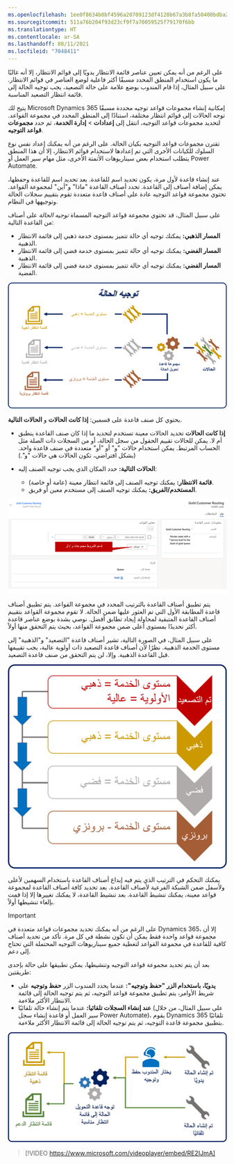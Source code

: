 ```yaml
---
ms.openlocfilehash: 1ee0f8634b0bf4596a20709123df4128b67a3b8fa50400bdba298c3e3e04e758
ms.sourcegitcommit: 511a76b204f93d23cf9f7a70059525f79170f6bb
ms.translationtype: HT
ms.contentlocale: ar-SA
ms.lasthandoff: 08/11/2021
ms.locfileid: "7048411"
---
```

على الرغم من أنه يمكن تعيين عناصر قائمة الانتظار يدويًا إلى قوائم الانتظار، إلا أنه غالبًا ما يكون استخدام المنطق المحدد مسبقًا أكثر فاعلية لوضع العناصر في قوائم الانتظار. على سبيل المثال، إذا قام المندوب بوضع علامة على حالة التصعيد، يجب توجيه الحالة إلى قائمة انتظار التصعيد المناسبة.

يتيح لك Microsoft Dynamics 365 إمكانية إنشاء مجموعات قواعد توجيه محددة مسبقًا توجه الحالات إلى قوائم انتظار مختلفة، استنادًا إلى المنطق المحدد في مجموعة القواعد. لتحديد مجموعات قواعد التوجيه، انتقل إلى **إعدادات** \> **إدارة الخدمة**، ثم حدد **مجموعات قواعد التوجيه**.

تقترن مجموعات قواعد التوجيه بكيان الحالة. على الرغم من أنه يمكنك إعداد نفس نوع السلوك للكيانات الأخرى التي تم إعدادها لاستخدام قوائم الانتظار، إلا أن هذا المنطق يتطلب استخدام بعض سيناريوهات الأتمتة الأخرى، مثل مهام سير العمل أو Power Automate.

عند إنشاء قاعدة لأول مرة، يكون تحديد اسم للقاعدة. بعد تحديد اسم للقاعدة وحفظها، يمكن إضافة أصناف إلى القاعدة. تحدد أصناف القاعدة "ماذا" و"أين" لمجموعة القواعد. تحتوي مجموعة قواعد التوجيه عادة على أصناف قاعدة متعددة تقوم بتقييم سجلات الحالة وتوجيهها في النظام.

على سبيل المثال، قد تحتوي مجموعة قواعد التوجيه المسماة *توجيه الحالة* على أصناف من القاعدة التالية:
- **المسار الذهبي:** يمكنك توجيه أي حالة تتميز بمستوى خدمة ذهبي إلى قائمة الانتظار الذهبية.
- **المسار الفضي:** يمكنك توجيه أي حالة تتميز بمستوى خدمة فضي إلى قائمة الانتظار الذهبية.
- **المسار الفضي:** يمكنك توجيه أي حالة تتميز بمستوى خدمة فضي إلى قائمة الانتظار الفضية.

![مثال على رسم تخطيطي لتوجيه الحالة باستخدام مجموعات القواعد ومستويات الخدمة.](../media/qu-unit6-1.png)

يحتوي كل صنف قاعدة على قسمين: **إذا كانت الحالات** و **الحالات التالية**.

- **إذا كانت الحالات** تحديد الحالات معينة تستخدم لتحديد ما إذا كان صنف القاعدة ينطبق أم لا.
    يمكن للحالات تقييم الحقول من سجل الحالة، أو من السجلات ذات الصلة مثل الحساب المرتبط.
    يمكن استخدام حالات "و" أو "أو" متعددة في صنف قاعدة واحد. (بشكل افتراضي، تكون الحالات هي حالات "و".)

- **الحالات التالية:** حدد المكان الذي يجب توجيه الصنف إليه:
    - **قائمة الانتظار:** يمكنك توجيه الصنف إلى قائمة انتظار معينة (عامة أو خاصة).
    - **المستخدم/الفريق:** يمكنك توجيه الصنف إلى مستخدم معين أو فريق.

![لقطة شاشة لصفحة أصناف القاعدة مع تمييز "معايير القاعدة".](../media/qu-unit6-2.png)

يتم تطبيق أصناف القاعدة بالترتيب المحدد في مجموعة القواعد. يتم تطبيق أصناف قاعدة المطابقة الأول التي تم العثور عليها ضمن الحالة. لا تقوم مجموعة القواعد بتقييم أصناف القاعدة المتبقية لمحاولة إيجاد تطابق أفضل. نوصي بشدة بوضع عناصر قاعدة أكثر تحديدًا بمستوى أعلى ضمن مجموعة القواعد، بحيث يتم التحقق منها أولاً.

على سبيل المثال، في الصورة التالية، تشير أصناف قاعدة "التصعيد" و"الذهبية" إلى مستوى الخدمة الذهبية. نظرًا لأن أصناف قاعدة التصعيد ذات أولوية عالية، يجب تقييمها قبل القاعدة الذهبية. وإلا، لن يتم التحقق من صنف قاعدة التصعيد.

![رسم تخطيطي لمستويات الخدمة وأولوية كل منها.](../media/qu-unit6-3.png)

يمكنك التحكم في الترتيب الذي يتم فيه إيداع أصناف القاعدة باستخدام السهمين لأعلى ولأسفل ضمن الشبكة الفرعية لأصناف القاعدة. بعد تحديد كافة أصناف القاعدة لمجموعة قواعد معينة، يمكنك تنشيط القاعدة. بعد تنشيط القاعدة، لا يمكنك تغييرها إلا إذا قمت بإلغاء تنشيطها أولاً.

> [!IMPORTANT] 
> على الرغم من أنه يمكنك تحديد مجموعات قواعد متعددة في Dynamics 365، إلا أن مجموعة قواعد واحدة فقط يمكن أن تكون نشطة في كل مرة. تأكد من تحديد أصناف كافية للقاعدة في مجموعة القواعد لتغطية جميع سيناريوهات التوجيه المحتملة التي تحتاج إلى دعم. 

بعد أن يتم تحديد مجموعة قواعد التوجيه وتنشيطها، يمكن تطبيقها على حالة بإحدى طريقتين:

- **يدويًا، باستخدام الزر "حفظ وتوجيه":** عندما يحدد المندوب الزر **حفظ وتوجيه** على شريط الأوامر، يتم تطبيق مجموعة قواعد التوجيه، ثم يتم توجيه الحالة إلى قائمة الانتظار الأكثر ملاءمة.
- **عند إنشاء السجلات تلقائيا:** عندما يتم إنشاء حالة تلقائيًا (على سبيل المثال، من خلال سير العمل أو قاعدة إنشاء سجل Power Automate)، يقوم Dynamics 365 تلقائيًا بتطبيق مجموعة قاعدة التوجيه، ثم يتم توجيه الحالة إلى قائمة الانتظار الأكثر ملاءمة.

![مثال على الرسم التخطيطي لقواعد التوجيه المطبقة على حالة.](../media/qu-unit6-4.png)

> [!VIDEO https://www.microsoft.com/videoplayer/embed/RE2IJmA]
